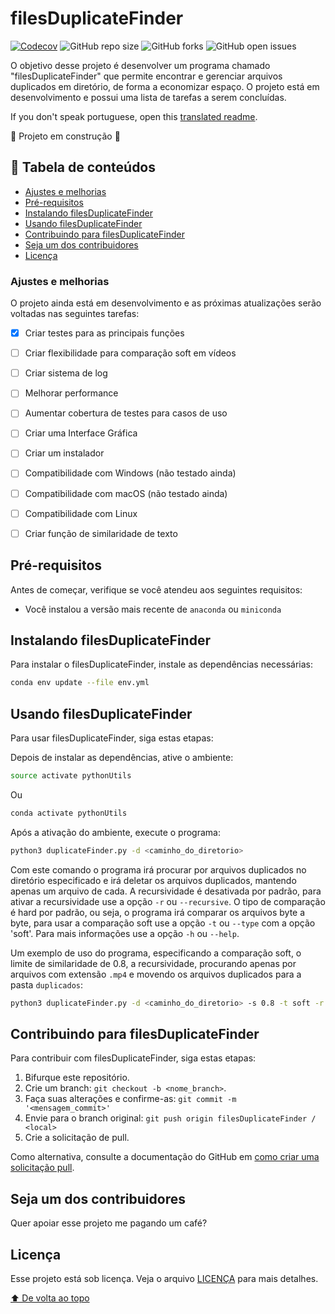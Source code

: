 # filesDuplicateFinder

[![Codecov](https://codecov.io/gh/DenysonJ/filesDuplicateFinder/graph/badge.svg?token=2771FCYD4R)](https://codecov.io/gh/DenysonJ/filesDuplicateFinder)
![GitHub repo size](https://img.shields.io/github/repo-size/DenysonJ/filesDuplicateFinder)
![GitHub forks](https://img.shields.io/github/forks/DenysonJ/filesDuplicateFinder)
![GitHub open issues](https://img.shields.io/github/issues/DenysonJ/filesDuplicateFinder)


O objetivo desse projeto é desenvolver um programa chamado "filesDuplicateFinder" que permite encontrar e gerenciar arquivos duplicados em diretório, de forma a economizar espaço. O projeto está em desenvolvimento e possui uma lista de tarefas a serem concluídas.

If you don't speak portuguese, open this [translated readme](README-en.md).

:construction: Projeto em construção :construction:

## 📝 Tabela de conteúdos

- [Ajustes e melhorias](#ajustes-e-melhorias)
- [Pré-requisitos](#pré-requisitos)
- [Instalando filesDuplicateFinder](#instalando-filesduplicatefinder)
- [Usando filesDuplicateFinder](#usando-filesduplicatefinder)
- [Contribuindo para filesDuplicateFinder](#contribuindo-para-filesduplicatefinder)
- [Seja um dos contribuidores](#seja-um-dos-contribuidores)
- [Licença](#licença)


### Ajustes e melhorias

O projeto ainda está em desenvolvimento e as próximas atualizações serão voltadas nas seguintes tarefas:

- [X] Criar testes para as principais funções
- [ ] Criar flexibilidade para comparação soft em vídeos 
- [ ] Criar sistema de log
- [ ] Melhorar performance
- [ ] Aumentar cobertura de testes para casos de uso
- [ ] Criar uma Interface Gráfica
- [ ] Criar um instalador
- [ ] Compatibilidade com Windows (não testado ainda)
- [ ] Compatibilidade com macOS (não testado ainda)
- [ ] Compatibilidade com Linux
- [ ] Criar função de similaridade de texto


## Pré-requisitos

Antes de começar, verifique se você atendeu aos seguintes requisitos:

- Você instalou a versão mais recente de `anaconda` ou `miniconda`


## Instalando filesDuplicateFinder

Para instalar o filesDuplicateFinder, instale as dependências necessárias:


``` bash
conda env update --file env.yml
```


## Usando filesDuplicateFinder

Para usar filesDuplicateFinder, siga estas etapas:

Depois de instalar as dependências, ative o ambiente:

``` bash
source activate pythonUtils
```

Ou


``` bash
conda activate pythonUtils
```

Após a ativação do ambiente, execute o programa:

``` bash
python3 duplicateFinder.py -d <caminho_do_diretorio>
```

Com este comando o programa irá procurar por arquivos duplicados no diretório especificado e irá deletar os arquivos duplicados, mantendo apenas um arquivo de cada. A recursividade é desativada por padrão, para ativar a recursividade use a opção `-r` ou `--recursive`. O tipo de comparação é hard por padrão, ou seja, o programa irá comparar os arquivos byte a byte, para usar a comparação soft use a opção `-t` ou `--type` com a opção 'soft'. Para mais informações use a opção `-h` ou `--help`.

Um exemplo de uso do programa, especificando a comparação soft, o limite de similaridade de 0.8, a recursividade, procurando apenas por arquivos com extensão `.mp4` e movendo os arquivos duplicados para a pasta `duplicados`:


``` bash
python3 duplicateFinder.py -d <caminho_do_diretorio> -s 0.8 -t soft -r -i mp4 -a move -o duplicados
```

## Contribuindo para filesDuplicateFinder

Para contribuir com filesDuplicateFinder, siga estas etapas:

1. Bifurque este repositório.
2. Crie um branch: `git checkout -b <nome_branch>`.
3. Faça suas alterações e confirme-as: `git commit -m '<mensagem_commit>'`
4. Envie para o branch original: `git push origin filesDuplicateFinder / <local>`
5. Crie a solicitação de pull.

Como alternativa, consulte a documentação do GitHub em [como criar uma solicitação pull](https://help.github.com/en/github/collaborating-with-issues-and-pull-requests/creating-a-pull-request).


## Seja um dos contribuidores

Quer apoiar esse projeto me pagando um café? 


## Licença

Esse projeto está sob licença. Veja o arquivo [LICENÇA](LICENSE) para mais detalhes.

[⬆ De volta ao topo](#filesDuplicateFinder)<br>